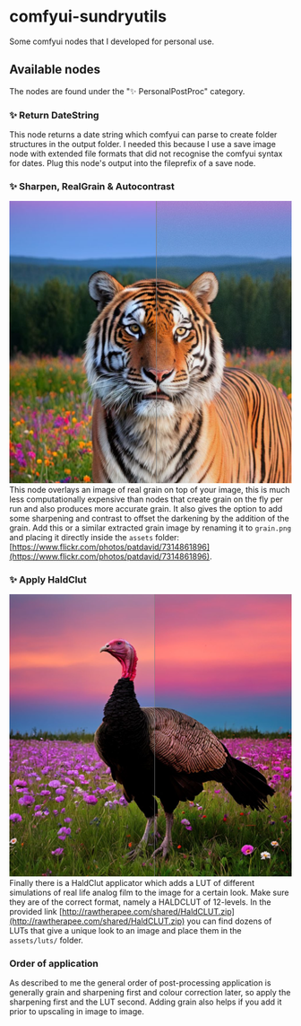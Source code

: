 # comfyui-sundryutils
Some comfyui nodes that I developed for personal use.

## Available nodes
The nodes are found under the "✨ PersonalPostProc" category.

### ✨ Return DateString
This node returns a date string which comfyui can parse to create folder structures in the output folder. I needed this because I use a save image node with extended file formats that did not recognise the comfyui syntax for dates. Plug this node's output into the fileprefix of a save node.

### ✨ Sharpen, RealGrain & Autocontrast
![Comparison of no grain and grain!](/readme_img/compare_nofilter_grain.png "To the left no grain and to the right with applied grain")
This node overlays an image of real grain on top of your image, this is much less computationally expensive than nodes that create grain on the fly per run and also produces more accurate grain. It also gives the option to add some sharpening and contrast to offset the darkening by the addition of the grain. Add this or a similar extracted grain image by renaming it to `grain.png` and placing it directly inside the `assets` folder: [https://www.flickr.com/photos/patdavid/7314861896](https://www.flickr.com/photos/patdavid/7314861896).


### ✨ Apply HaldClut
![Comparison of no lut and lut!](/readme_img/compare_nolut_lut.png "To the left no lut and to the right with applied lut (Fuji Velvia 50)")
Finally there is a HaldClut applicator which adds a LUT of different simulations of real life analog film to the image for a certain look. Make sure they are of the correct format, namely a HALDCLUT of 12-levels. In the provided link [http://rawtherapee.com/shared/HaldCLUT.zip](http://rawtherapee.com/shared/HaldCLUT.zip) you can find dozens of LUTs that give a unique look to an image and place them in the `assets/luts/` folder. 

### Order of application
As described to me the general order of post-processing application is generally grain and sharpening first and colour correction later, so apply the sharpening first and the LUT second. Adding grain also helps if you add it prior to upscaling in image to image.
